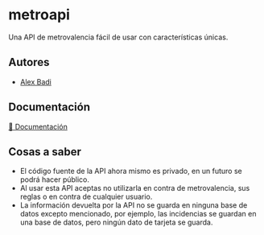 # metroapi 

Una API de metrovalencia fácil de usar con características únicas.

## Autores

- [Alex Badi](https://www.github.com/sayborduu)


## Documentación

[📖 Documentación](https://metroapi.alexbadi.es)


## Cosas a saber

 - El código fuente de la API ahora mismo es privado, en un futuro se podrá hacer público.
- Al usar esta API aceptas no utilizarla en contra de metrovalencia, sus reglas o en contra de cualquier usuario.
- La información devuelta por la API no se guarda en ninguna base de datos excepto mencionado, por ejemplo, las incidencias se guardan en una base de datos, pero ningún dato de tarjeta se guarda.

